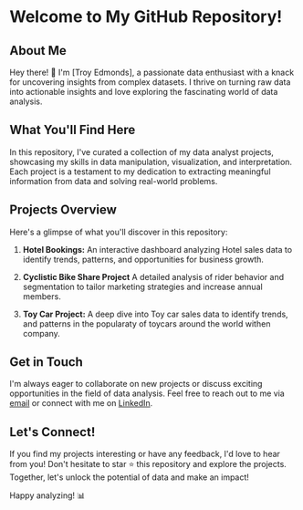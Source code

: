 # Welcome to My GitHub Repository!

## About Me
Hey there! 👋 I'm [Troy Edmonds], a passionate data enthusiast with a knack for uncovering insights from complex datasets. I thrive on turning raw data into actionable insights and love exploring the fascinating world of data analysis.

## What You'll Find Here
In this repository, I've curated a collection of my data analyst projects, showcasing my skills in data manipulation, visualization, and interpretation. Each project is a testament to my dedication to extracting meaningful information from data and solving real-world problems.

## Projects Overview
Here's a glimpse of what you'll discover in this repository:

1. **Hotel Bookings:** An interactive dashboard analyzing Hotel sales data to identify trends, patterns, and opportunities for business growth.

2. **Cyclistic Bike Share Project** A detailed analysis of rider behavior and segmentation to tailor marketing strategies and increase annual members.

3. **Toy Car Project:** A deep dive into Toy car sales data to identify trends, and patterns in the popularaty of toycars around the world withen company.

## Get in Touch
I'm always eager to collaborate on new projects or discuss exciting opportunities in the field of data analysis. Feel free to reach out to me via [email](troydonte93@gmail.com) or connect with me on [LinkedIn](https://www.linkedin.com/in/troy-edmonds/).

## Let's Connect!
If you find my projects interesting or have any feedback, I'd love to hear from you! Don't hesitate to star ⭐️ this repository and explore the projects. Together, let's unlock the potential of data and make an impact!

Happy analyzing! 📊
